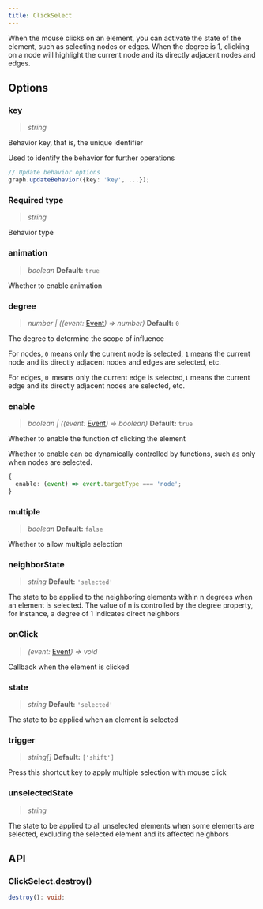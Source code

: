 ```yaml
---
title: ClickSelect
---
```


When the mouse clicks on an element, you can activate the state of the element, such as selecting nodes or edges. When the degree is 1, clicking on a node will highlight the current node and its directly adjacent nodes and edges.

## Options

### key

> _string_

Behavior key, that is, the unique identifier

Used to identify the behavior for further operations

```typescript
// Update behavior options
graph.updateBehavior({key: 'key', ...});
```

### <Badge type="success">Required</Badge> type

> _string_

Behavior type

### animation

> _boolean_ **Default:** `true`

Whether to enable animation

### degree

> _number \| ((event:_ [Event](/manual/graph-api/event#事件对象属性)_) => number)_ **Default:** `0`

The degree to determine the scope of influence

For nodes, `0` means only the current node is selected, `1` means the current node and its directly adjacent nodes and edges are selected, etc.

For edges, `0 `means only the current edge is selected,`1` means the current edge and its directly adjacent nodes are selected, etc.

### enable

> _boolean \| ((event:_ [Event](/manual/graph-api/event#事件对象属性)_) => boolean)_ **Default:** `true`

Whether to enable the function of clicking the element

Whether to enable can be dynamically controlled by functions, such as only when nodes are selected.

```typescript
{
  enable: (event) => event.targetType === 'node';
}
```

### multiple

> _boolean_ **Default:** `false`

Whether to allow multiple selection

### neighborState

> _string_ **Default:** `'selected'`

The state to be applied to the neighboring elements within n degrees when an element is selected. The value of n is controlled by the degree property, for instance, a degree of 1 indicates direct neighbors

### onClick

> _(event:_ [Event](/manual/graph-api/event#事件对象属性)_) => void_

Callback when the element is clicked

### state

> _string_ **Default:** `'selected'`

The state to be applied when an element is selected

### trigger

> _string[]_ **Default:** `['shift']`

Press this shortcut key to apply multiple selection with mouse click

### unselectedState

> _string_

The state to be applied to all unselected elements when some elements are selected, excluding the selected element and its affected neighbors

## API

### ClickSelect.destroy()

```typescript
destroy(): void;
```
